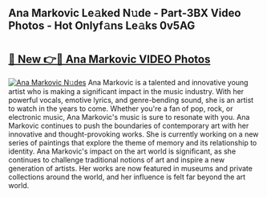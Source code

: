 ## Ana Markovic Le𝚊ked N𝚞de - Part-3BX Video Photos - Hot Onlyf𝚊ns Le𝚊ks 0v5AG

# <h2><a href="http://ac27758.deff.icu/?id=Ana+Markovic">🔗 New 👉🔴 Ana Markovic VIDEO Photos</a></h2>

[![Ana Markovic N𝚞des](https://i.imgur.com/rIISA9y.gif)](http://ac27758.deff.icu/?id=Ana+Markovic)
Ana Markovic is a talented and innovative young artist who is making a significant impact in the music industry. With her powerful vocals, emotive lyrics, and genre-bending sound, she is an artist to watch in the years to come. Whether you're a fan of pop, rock, or electronic music, Ana Markovic's music is sure to resonate with you. Ana Markovic continues to push the boundaries of contemporary art with her innovative and thought-provoking works. She is currently working on a new series of paintings that explore the theme of memory and its relationship to identity. Ana Markovic's impact on the art world is significant, as she continues to challenge traditional notions of art and inspire a new generation of artists. Her works are now featured in museums and private collections around the world, and her influence is felt far beyond the art world.
